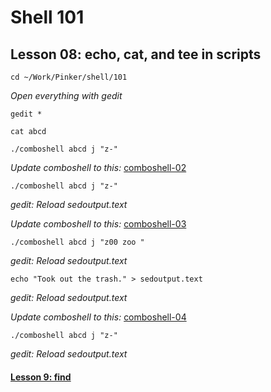 # Shell 101
## Lesson 08: echo, cat, and tee in scripts

`cd ~/Work/Pinker/shell/101`

*Open everything with gedit*

`gedit *`

`cat abcd`

`./comboshell abcd j "z-"`

*Update comboshell to this:* [comboshell-02](https://github.com/inkVerb/pinker/blob/master/101-shell/comboshell-02)

`./comboshell abcd j "z-"`

*gedit: Reload sedoutput.text*

*Update comboshell to this:* [comboshell-03](https://github.com/inkVerb/pinker/blob/master/101-shell/comboshell-03)

`./comboshell abcd j "z00 zoo "`

*gedit: Reload sedoutput.text*

`echo "Took out the trash." > sedoutput.text`

*gedit: Reload sedoutput.text*

*Update comboshell to this:* [comboshell-04](https://github.com/inkVerb/pinker/blob/master/101-shell/comboshell-04)

`./comboshell abcd j "z-"`

*gedit: Reload sedoutput.text*

#### [Lesson 9: find](https://github.com/inkVerb/pinker/blob/master/101-shell/Lesson-09.md)
